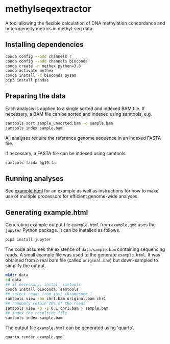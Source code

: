 # methylseqextractor

A tool allowing the flexible calculation of
DNA methylation concordance
and heterogeneity metrics in methyl-seq data.

## Installing dependencies

```bash
conda config --add channels r
conda config --add channels bioconda
conda create -n methex python=3.8
conda activate methex
conda install -c bioconda pysam
pip3 install pandas
```

## Preparing the data

Each analysis is applied to a single sorted and indexed BAM file.
If necessary, a BAM file can be sorted and indexed using samtools, e.g.

```bash
samtools sort sample_unsorted.bam -o sample.bam
samtools index sample.bam
```

All analyses require the reference genome sequence
in an indexed FASTA file.

If necessary, a FASTA file can be indexed using samtools.

```bash
samtools faidx hg19.fa
```

## Running analyses

See [example.html](example.html) for an example
as well as instructions for how to make use of multiple processors
for efficient genome-wide analyses. 

## Generating example.html

Generating example output file `example.html` from `example.qmd`
uses the `jupyter` Python package.
It can be installed as follows.

```bash
pip3 install jupyter
```

The code assumes the existence of `data/sample.bam` containing sequencing reads. 
A small example file was used to the generate `example.html`.
It was obtained from a real bam file (called `original.bam`)
but down-sampled to simplify the output.

```bash
mkdir data
cd data
## if necessary, install samtools
conda install bioconda::samtools
## select reads from just chromosome 1
samtools view -bo chr1.bam original.bam chr1
## randomly retain 10% of the reads
samtools view -b -s 0.1 chr1.bam > sample.bam
## index the resulting file
samtools index sample.bam
```

The output file `example.html` can be generated using 'quarto'. 

```bash
quarto render example.qmd
```

